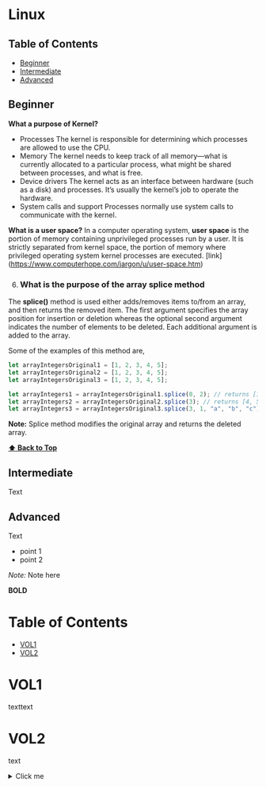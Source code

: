 # Linux

## Table of Contents
- [Beginner](#Beginner)
- [Intermediate](#Intermediate)
- [Advanced](#Advanced)


## Beginner
**What a purpose of Kernel?**
  * Processes The kernel is responsible for determining which processes are allowed to use the CPU.
  * Memory The kernel needs to keep track of all memory—what is currently allocated to a particular process, what might be shared between processes, and what is free.
  * Device drivers The kernel acts as an interface between hardware (such as a disk) and processes. It’s usually the kernel’s job to operate the hardware.
  * System calls and support Processes normally use system calls to communicate with the kernel.

**What is a user space?**
In a computer operating system, **user space** is the portion of memory containing unprivileged processes run by a user. It is strictly separated from kernel space, the portion of memory where privileged operating system kernel processes are executed.
[link] (https://www.computerhope.com/jargon/u/user-space.htm)








6. ### What is the purpose of the array splice method

The **splice()** method is used either adds/removes items to/from an array, and then returns the removed item. The first argument specifies the array position for insertion or deletion whereas the optional second argument indicates the number of elements to be deleted. Each additional argument is added to the array.

   Some of the examples of this method are,

   ```javascript
   let arrayIntegersOriginal1 = [1, 2, 3, 4, 5];
   let arrayIntegersOriginal2 = [1, 2, 3, 4, 5];
   let arrayIntegersOriginal3 = [1, 2, 3, 4, 5];

   let arrayIntegers1 = arrayIntegersOriginal1.splice(0, 2); // returns [1, 2]; original array: [3, 4, 5]
   let arrayIntegers2 = arrayIntegersOriginal2.splice(3); // returns [4, 5]; original array: [1, 2, 3]
   let arrayIntegers3 = arrayIntegersOriginal3.splice(3, 1, "a", "b", "c"); //returns [4]; original array: [1, 2, 3, "a", "b", "c", 5]
   ```

   **Note:** Splice method modifies the original array and returns the deleted array.

   **[⬆ Back to Top](#table-of-contents)**










## Intermediate
Text

## Advanced
Text









* point 1
* point 2

_Note:_ Note here 

**BOLD** 


# Table of Contents

- [VOL1](#VOL1)
- [VOL2](#VOL2)


# VOL1
texttext

# VOL2
text

<details>
  <summary>Click me</summary>
  
  ### Heading
  1. Foo
  2. Bar
     * Baz
     * Qux

  ### Some Code
  ```js
  function logSomething(something) {
    console.log('Something', something);
  }
  ```
</details>